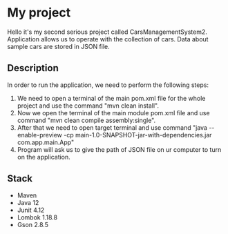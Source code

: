 # My project

Hello it's my second serious project called CarsManagementSystem2. Application allows us to operate with the collection of cars. Data about sample cars
are stored in JSON file.
 

## Description

In order to run the application, we need to perform the following steps:

1. We need to open a terminal of the main pom.xml file for the whole project 
and use the command "mvn clean install".
2. Now we open the terminal of the main module pom.xml file and use command "mvn clean compile assembly:single".
3. After that we need to open target terminal and use command "java --enable-preview -cp main-1.0-SNAPSHOT-jar-with-dependencies.jar com.app.main.App"
4. Program will ask us to give the path of JSON file on ur computer to turn on the application.

## Stack

- Maven
- Java 12 
- Junit 4.12
- Lombok 1.18.8
- Gson 2.8.5 
